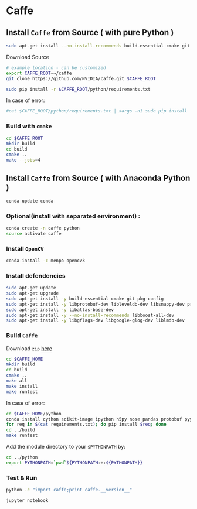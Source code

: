 # Caffe


## Install `Caffe` from Source ( with pure Python )

```sh
sudo apt-get install --no-install-recommends build-essential cmake git gfortran libatlas-base-dev libboost-all-dev libgflags-dev libgoogle-glog-dev libhdf5-serial-dev libleveldb-dev liblmdb-dev libopencv-dev libprotobuf-dev libsnappy-dev protobuf-compiler python-all-dev python-dev python-h5py python-matplotlib python-numpy python-opencv python-pil python-pip python-protobuf python-scipy python-skimage python-sklearn
```

Download Source

```sh
# example location - can be customized
export CAFFE_ROOT=~/caffe
git clone https://github.com/NVIDIA/caffe.git $CAFFE_ROOT
```

```sh
sudo pip install -r $CAFFE_ROOT/python/requirements.txt
```

In case of error:

```sh
#cat $CAFFE_ROOT/python/requirements.txt | xargs -n1 sudo pip install
```
### Build with `cmake`

```sh
cd $CAFFE_ROOT
mkdir build
cd build
cmake ..
make --jobs=4

```



## Install `Caffe` from Source ( with Anaconda Python )

```sh
conda update conda

```

### Optional(install with separated environment) : 
```sh
conda create -n caffe python
source activate caffe
```

### Install `OpenCV`

```sh
conda install -c menpo opencv3
```

### Install defendencies

```sh
sudo apt-get update
sudo apt-get upgrade
sudo apt-get install -y build-essential cmake git pkg-config
sudo apt-get install -y libprotobuf-dev libleveldb-dev libsnappy-dev protobuf-compiler
sudo apt-get install -y libatlas-base-dev 
sudo apt-get install -y --no-install-recommends libboost-all-dev
sudo apt-get install -y libgflags-dev libgoogle-glog-dev liblmdb-dev

```

### Build `Caffe`

Download `zip` [here](https://github.com/BVLC/caffe)


```sh
cd $CAFFE_HOME
mkdir build
cd build
cmake ..
make all
make install
make runtest
```

In case of error:

```sh
cd $CAFFE_HOME/python
conda install cython scikit-image ipython h5py nose pandas protobuf pyyaml jupyter
for req in $(cat requirements.txt); do pip install $req; done
cd ../build
make runtest
```

Add the module directory to your `$PYTHONPATH` by:
```sh
cd ../python
export PYTHONPATH=`pwd`${PYTHONPATH:+:${PYTHONPATH}}
```

### Test & Run

```sh
python -c "import caffe;print caffe.__version__"

```

```sh
jupyter notebook

```
